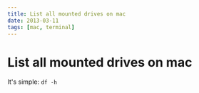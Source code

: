 ```yaml
---
title: List all mounted drives on mac
date: 2013-03-11
tags: [mac, terminal]
---
```



# List all mounted drives on mac

It's simple: `df -h`
